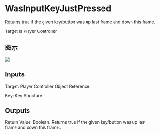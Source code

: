 # WasInputKeyJustPressed

Returns true if the given key/button was up last frame and down this frame.

Target is Player Controller

## 图示

![]($-20221218-19072324.png)

## Inputs

Target: Player Controller Object Reference.

Key: Key Structure.  

## Outputs

Return Value: Boolean. Returns true if the given key/button was up last frame and down this frame..

